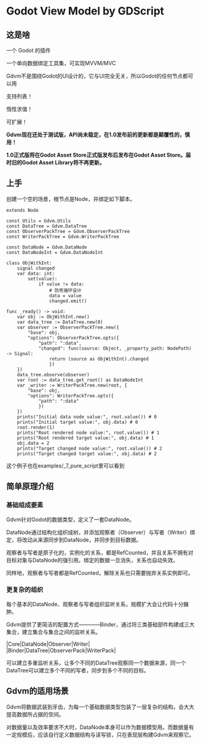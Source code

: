 # Godot View Model by GDScript

## 这是啥

一个 Godot 的插件

一个单向数据绑定工具集，可实现MVVM/MVC

Gdvm不是围绕Godot的UI设计的，它与UI完全无关，所以Godot的任何节点都可以用

支持列表！

惰性求值！

可扩展！

**Gdvm现在还处于测试版，API尚未稳定，在1.0发布前的更新都是颠覆性的，慎用！**

**1.0正式版将在Godot Asset Store正式版发布后发布在Godot Asset Store。届时旧的Godot Asset Library将不再更新。**

## 上手

创建一个空的场景，根节点是Node，并绑定如下脚本。

```gdscript
extends Node

const Utils = Gdvm.Utils
const DataTree = Gdvm.DataTree
const ObserverPackTree = Gdvm.ObserverPackTree
const WriterPackTree = Gdvm.WriterPackTree

const DataNode = Gdvm.DataNode
const DataNodeInt = Gdvm.DataNodeInt

class ObjWithInt:
	signal changed
	var data: int:
		set(value):
			if value != data:
				# 防死循环设计
				data = value
				changed.emit()

func _ready() -> void:
	var obj := ObjWithInt.new()
	var data_tree := DataTree.new(0)
	var observer := ObserverPackTree.new({
		"base": obj,
		"options": ObserverPackTree.opts({
			"path": ":data",
			"changed": func(source: Object, _property_path: NodePath) -> Signal:
				return (source as ObjWithInt).changed
				})
	})
	data_tree.observe(observer)
	var root := data_tree.get_root() as DataNodeInt
	var _writer := WriterPackTree.new(root, {
		"base": obj,
		"options": WriterPackTree.opts({
			"path": ":data"
			})
	})
	prints("Initial data node value:", root.value()) # 0
	prints("Initial target value:", obj.data) # 0
	root.render(1)
	prints("Root rendered node value:", root.value()) # 1
	prints("Root rendered target value:", obj.data) # 1
	obj.data = 2
	prints("Target changed node value:", root.value()) # 2
	prints("Target changed target value:", obj.data) # 2
```

这个例子也在examples/_7_pure_script里可以看到

## 简单原理介绍

### 基础组成要素

Gdvm针对Godot的数据类型，定义了一套DataNode。

DataNode通过结构化组织成树，并添加观察者（Observer）与写者（Writer）绑定，将改动从来源同步到DataNode，并同步到目标数据。

观察者与写者是原子化的，实例化的关系，都是RefCounted，并且关系不拥有对目标对象与DataNode的强引用。绑定的数据一旦消失，关系也自动失效。

同样地，观察者与写者都是RefCounted，解除关系也只需要抛弃关系实例即可。

### 更复杂的组织

每个基本的DataNode、观察者与写者组织监听关系，规模扩大会让代码十分臃肿。

Gdvm提供了更简洁的配置方式————Binder，通过将三类基础部件构建成三大集合，建立集合与集合之间的监听关系。

|Core|DataNode|Observer|Writer|
|Binder|DataTree|ObserverPack|WriterPack|

可以建立多重监听关系，让多个不同的DataTree观察同一个数据来源，同一个DataTree可以建立多个不同的写者，同步到多个不同的目标。

## Gdvm的适用场景

Gdvm将数据武装到牙齿，为每一个基础数据类型包装了一层复杂的结构，会大大提高数据所占据的空间。

对数据量以及效率要求不大时，DataNode本身可以作为数据模型用。而数据量有一定规模后，应该自行定义数据结构与读写锁，只在表现层构建Gdvm来观察它。